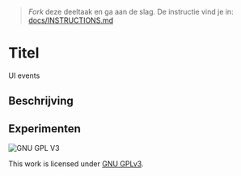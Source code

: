 > _Fork_ deze deeltaak en ga aan de slag. De instructie vind je in: [docs/INSTRUCTIONS.md](docs/INSTRUCTIONS.md)

# Titel
UI events 

## Beschrijving
<!-- In de Beschrijving staat hoe je project er uit ziet, hoe het werkt en wat je er mee kan. -->
<!-- Voeg een link toe naar Github Pages 🌐-->

## Experimenten
<!-- In de Experimenten beschrijf je wat je per experimnet hebt gedaan en documenteer je de code aan de hand van voorbeelden -->
<!-- Voeg een mooie poster visual toe 📸 per experiment -->


![GNU GPL V3](https://www.gnu.org/graphics/gplv3-127x51.png)

This work is licensed under [GNU GPLv3](./LICENSE).
